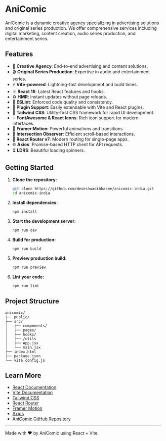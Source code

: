 # AniComic

AniComic is a dynamic creative agency specializing in advertising solutions and original series production. We offer comprehensive services including digital marketing, content creation, audio series production, and entertainment series.

## Features

- 🎨 **Creative Agency**: End-to-end advertising and content solutions.
- 🎬 **Original Series Production**: Expertise in audio and entertainment series.
- ⚡️ **Vite-powered**: Lightning-fast development and build times.
- ⚛️ **React 19**: Latest React features and hooks.
- ♻️ **HMR**: Instant updates without page reloads.
- 🧹 **ESLint**: Enforced code quality and consistency.
- 🔌 **Plugin Support**: Easily extendable with Vite and React plugins.
- 🎨 **Tailwind CSS**: Utility-first CSS framework for rapid UI development.
- 💡 **FontAwesome & React Icons**: Rich icon support for modern interfaces.
- 🎥 **Framer Motion**: Powerful animations and transitions.
- 👀 **Intersection Observer**: Efficient scroll-based interactions.
- 🔗 **React Router v7**: Modern routing for single-page apps.
- 🌐 **Axios**: Promise-based HTTP client for API requests.
- ⏳ **LDRS**: Beautiful loading spinners.

## Getting Started

1. **Clone the repository:**
    ```bash
    git clone https://github.com/deveshwadibhasme/anicomic-india.git
    cd anicomic-india
    ```
2. **Install dependencies:**
    ```bash
    npm install
    ```
3. **Start the development server:**
    ```bash
    npm run dev
    ```
4. **Build for production:**
    ```bash
    npm run build
    ```
5. **Preview production build:**
    ```bash
    npm run preview
    ```
6. **Lint your code:**
    ```bash
    npm run lint
    ```

## Project Structure

```
anicomic/
├── public/
├── src/
│   ├── components/
│   ├── pages/
│   ├── hooks/
│   ├── /utils
│   ├── App.jsx
│   └── main.jsx
├── index.html
├── package.json
└── vite.config.js
```

## Learn More

- [React Documentation](https://react.dev/)
- [Vite Documentation](https://vitejs.dev/)
- [Tailwind CSS](https://tailwindcss.com/)
- [React Router](https://reactrouter.com/)
- [Framer Motion](https://www.framer.com/motion/)
- [Axios](https://axios-http.com/)
- [AniComic GitHub Repository](https://github.com/deveshwadibhasme/anicomic-india)

---

Made with ❤️ by AniComic using React + Vite.
